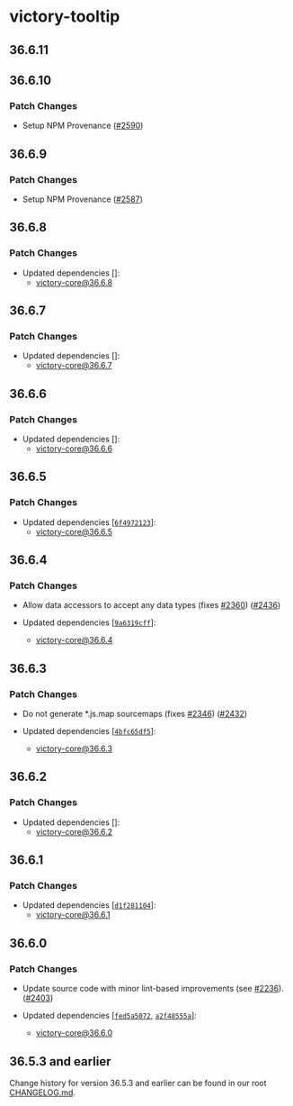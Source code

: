 # victory-tooltip

## 36.6.11

## 36.6.10

### Patch Changes

- Setup NPM Provenance ([#2590](https://github.com/tiennguyen-ftu-k52/victory/pull/2590))

## 36.6.9

### Patch Changes

- Setup NPM Provenance ([#2587](https://github.com/tiennguyen-ftu-k52/victory/pull/2587))

## 36.6.8

### Patch Changes

- Updated dependencies []:
  - victory-core@36.6.8

## 36.6.7

### Patch Changes

- Updated dependencies []:
  - victory-core@36.6.7

## 36.6.6

### Patch Changes

- Updated dependencies []:
  - victory-core@36.6.6

## 36.6.5

### Patch Changes

- Updated dependencies [[`6f4972123`](https://github.com/tiennguyen-ftu-k52/victory/commit/6f49721238332bb5ee879571a45b34a04e44d416)]:
  - victory-core@36.6.5

## 36.6.4

### Patch Changes

- Allow data accessors to accept any data types (fixes [#2360](https://github.com/tiennguyen-ftu-k52/victory/issues/2360)) ([#2436](https://github.com/tiennguyen-ftu-k52/victory/pull/2436))

- Updated dependencies [[`9a6319cff`](https://github.com/tiennguyen-ftu-k52/victory/commit/9a6319cffbc480711b8c286dcae00575081170f0)]:
  - victory-core@36.6.4

## 36.6.3

### Patch Changes

- Do not generate \*.js.map sourcemaps (fixes [#2346](https://github.com/tiennguyen-ftu-k52/victory/issues/2346)) ([#2432](https://github.com/tiennguyen-ftu-k52/victory/pull/2432))

- Updated dependencies [[`4bfc65df5`](https://github.com/tiennguyen-ftu-k52/victory/commit/4bfc65df5a10aa6a10084882ed5c6d0d894dec6f)]:
  - victory-core@36.6.3

## 36.6.2

### Patch Changes

- Updated dependencies []:
  - victory-core@36.6.2

## 36.6.1

### Patch Changes

- Updated dependencies [[`d1f281104`](https://github.com/tiennguyen-ftu-k52/victory/commit/d1f281104c7598c43e220dafd57546ab03daeeb5)]:
  - victory-core@36.6.1

## 36.6.0

### Patch Changes

- Update source code with minor lint-based improvements (see [#2236](https://github.com/tiennguyen-ftu-k52/victory/issues/2236)). ([#2403](https://github.com/tiennguyen-ftu-k52/victory/pull/2403))

- Updated dependencies [[`fed5a5072`](https://github.com/tiennguyen-ftu-k52/victory/commit/fed5a507299b337846eed3d873ec7eb91bc69668), [`a2f48555a`](https://github.com/tiennguyen-ftu-k52/victory/commit/a2f48555adfed15bdb004dc0793f197d90c950a2)]:
  - victory-core@36.6.0

## 36.5.3 and earlier

Change history for version 36.5.3 and earlier can be found in our root [CHANGELOG.md](https://github.com/tiennguyen-ftu-k52/victory/blob/main/CHANGELOG.md).
